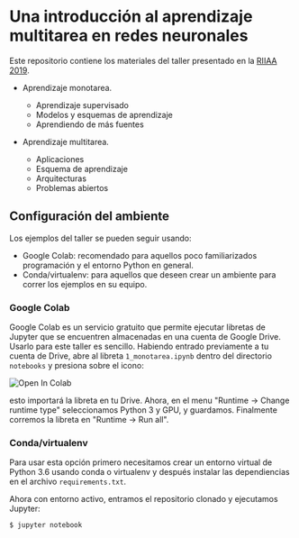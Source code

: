 # Una introducción al aprendizaje multitarea en redes neuronales

Este repositorio contiene los materiales del taller presentado en la [RIIAA 2019](https://riiaa.org).

* Aprendizaje monotarea.
  * Aprendizaje supervisado
  * Modelos y esquemas de aprendizaje
  * Aprendiendo de más fuentes

* Aprendizaje multitarea.
  * Aplicaciones
  * Esquema de aprendizaje
  * Arquitecturas
  * Problemas abiertos


## Configuración del ambiente

Los ejemplos del taller se pueden seguir usando:
 * Google Colab: recomendado para aquellos poco familiarizados programación y el entorno Python en general.
 * Conda/virtualenv: para aquellos que deseen crear un ambiente para correr los ejemplos en su equipo.

### Google Colab

Google Colab es un servicio gratuito que permite ejecutar libretas de Jupyter que se encuentren almacenadas en una cuenta de Google Drive. Usarlo para este taller es sencillo. Habiendo entrado previamente a tu cuenta de Drive, abre al libreta `1_monotarea.ipynb` dentro del directorio `notebooks` y presiona sobre el icono: 

![Open In Colab](https://colab.research.google.com/assets/colab-badge.svg)

esto importará la libreta en tu Drive. Ahora, en el menu "Runtime -> Change runtime type" seleccionamos Python 3 y GPU, y guardamos. Finalmente corremos la libreta en "Runtime -> Run all".

### Conda/virtualenv

Para usar esta opción primero necesitamos crear un entorno virtual de Python 3.6 usando conda o virtualenv y después instalar las dependiencias en el archivo `requirements.txt`.

Ahora con entorno activo, entramos el repositorio clonado y ejecutamos Jupyter:

```shell
$ jupyter notebook
```
